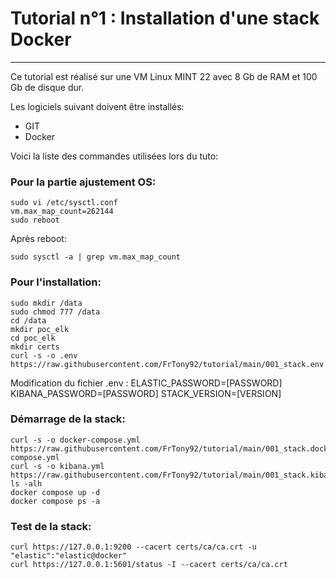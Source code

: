 # Tutorial n°1 : Installation d'une stack Docker
***

Ce tutorial est réalisé sur une VM Linux MINT 22 avec 8 Gb de RAM et 100 Gb de disque dur.</br>

Les logiciels suivant doivent être installés:
- GIT
- Docker

Voici la liste des commandes utilisées lors du tuto:</br>
### Pour la partie ajustement OS:
```
sudo vi /etc/sysctl.conf
vm.max_map_count=262144
sudo reboot
```
Après reboot:
```
sudo sysctl -a | grep vm.max_map_count
```
### Pour l'installation:
```
sudo mkdir /data
sudo chmod 777 /data
cd /data
mkdir poc_elk
cd poc_elk
mkdir certs
curl -s -o .env https://raw.githubusercontent.com/FrTony92/tutorial/main/001_stack.env
```
Modification du fichier .env :
ELASTIC_PASSWORD=[PASSWORD]
KIBANA_PASSWORD=[PASSWORD]
STACK_VERSION=[VERSION]

### Démarrage de la stack:
```
curl -s -o docker-compose.yml https://raw.githubusercontent.com/FrTony92/tutorial/main/001_stack.docker-compose.yml
curl -s -o kibana.yml https://raw.githubusercontent.com/FrTony92/tutorial/main/001_stack.kibana.yml
ls -alh
docker compose up -d
docker compose ps -a
```

### Test de la stack:
```
curl https://127.0.0.1:9200 --cacert certs/ca/ca.crt -u "elastic":"elastic@docker"
curl https://127.0.0.1:5601/status -I --cacert certs/ca/ca.crt
```


